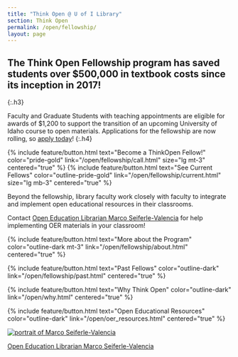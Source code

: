```yaml
---
title: "Think Open @ U of I Library"
section: Think Open
permalink: /open/fellowship/
layout: page
---
```


## **The Think Open Fellowship program has saved students over $500,000 in textbook costs since its inception in 2017!**
{:.h3}

Faculty and Graduate Students with teaching appointments are eligible for awards of $1,200 to support the transition of an upcoming University of Idaho course to open materials. Applications for the fellowship are now rolling, so [apply today](/open/fellowship/call.html)!
{:.h4}

{% include feature/button.html text="Become a ThinkOpen Fellow!" color="pride-gold" link="/open/fellowship/call.html" size="lg mt-3" centered="true" %}
{% include feature/button.html text="See Current Fellows" color="outline-pride-gold" link="/open/fellowship/current.html" size="lg mb-3" centered="true" %}
<div class="row">
<div class="col-md-7 p-2">
<p>Beyond the fellowship, library faculty work closely with faculty to integrate and implement open educational resources in their classrooms.</p><p>Contact <a href="mailto:marcosv@uidaho.edu" title="email"> Open Education Librarian Marco Seiferle-Valencia</a> for help implementing OER materials in your classroom!</p>
{% include feature/button.html text="More about the Program" color="outline-dark mt-3" link="/open/fellowship/about.html" centered="true" %}

{% include feature/button.html text="Past Fellows" color="outline-dark" link="/open/fellowship/past.html" centered="true" %}

{% include feature/button.html text="Why Think Open" color="outline-dark" link="/open/why.html" centered="true" %}

{% include feature/button.html text="Open Educational Resources" color="outline-dark" link="/open/oer_resources.html" centered="true" %}
</div>
<div class="col-md-5 p-2">
<a href="/about/people/marcosv.html"><img src="https://www.lib.uidaho.edu/media/directory/marcosv_sq.jpg" class="img-fluid" alt="portrait of Marco Seiferle-Valencia"></a>
<p class="text-muted text-center"><a href="/about/people/marcosv.html">Open Education Librarian Marco Seiferle-Valencia</a></p>
</div>
</div>
